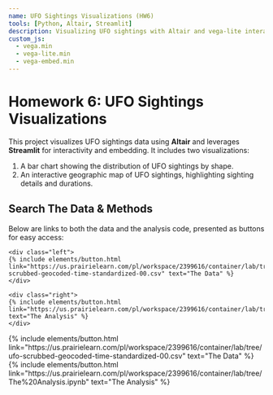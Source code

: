 ```yaml
---
name: UFO Sightings Visualizations (HW6)
tools: [Python, Altair, Streamlit]
description: Visualizing UFO sightings with Altair and vega-lite interactive visualizations!
custom_js:
  - vega.min
  - vega-lite.min
  - vega-embed.min
---
```


# Homework 6: UFO Sightings Visualizations

This project visualizes UFO sightings data using **Altair** and leverages **Streamlit** for interactivity and embedding. It includes two visualizations:
1. A bar chart showing the distribution of UFO sightings by shape.
2. An interactive geographic map of UFO sightings, highlighting sighting details and durations.

## Search The Data & Methods

Below are links to both the data and the analysis code, presented as buttons for easy access:

```
<div class="left"> 
{% include elements/button.html link="https://us.prairielearn.com/pl/workspace/2399616/container/lab/tree/ufo-scrubbed-geocoded-time-standardized-00.csv" text="The Data" %} 
</div> 

<div class="right"> 
{% include elements/button.html link="https://us.prairielearn.com/pl/workspace/2399616/container/lab/tree/The%20Analysis.ipynb" text="The Analysis" %} 
</div> 
```

<!-- these are written in a combo of html and liquid --> 

<div class="left"> 
{% include elements/button.html link="https://us.prairielearn.com/pl/workspace/2399616/container/lab/tree/ufo-scrubbed-geocoded-time-standardized-00.csv" text="The Data" %} 
</div> 

<div class="right"> 
{% include elements/button.html link="https://us.prairielearn.com/pl/workspace/2399616/container/lab/tree/The%20Analysis.ipynb" text="The Analysis" %} 
</div> 
